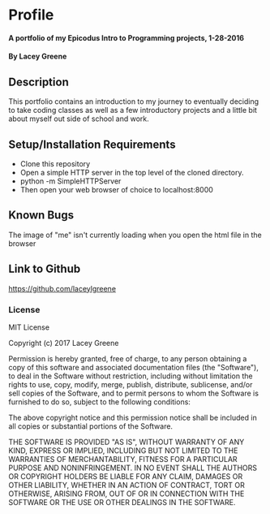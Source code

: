 # Profile

#### A portfolio of my Epicodus Intro to Programming projects, 1-28-2016

#### By **Lacey Greene**

## Description

This portfolio contains an introduction to my journey to eventually deciding to take coding classes as well as a few introductory projects and a little bit about myself out side of school and work.

## Setup/Installation Requirements

* Clone this repository
* Open a simple HTTP server in the top level of the cloned directory.
* python -m SimpleHTTPServer
* Then open your web browser of choice to localhost:8000

## Known Bugs

The image of "me" isn't currently loading when you open the html file in the browser

## Link to Github
https://github.com/laceylgreene

### License

MIT License

Copyright (c) 2017 Lacey Greene

Permission is hereby granted, free of charge, to any person obtaining a copy
of this software and associated documentation files (the "Software"), to deal
in the Software without restriction, including without limitation the rights
to use, copy, modify, merge, publish, distribute, sublicense, and/or sell
copies of the Software, and to permit persons to whom the Software is
furnished to do so, subject to the following conditions:

The above copyright notice and this permission notice shall be included in all
copies or substantial portions of the Software.

THE SOFTWARE IS PROVIDED "AS IS", WITHOUT WARRANTY OF ANY KIND, EXPRESS OR
IMPLIED, INCLUDING BUT NOT LIMITED TO THE WARRANTIES OF MERCHANTABILITY,
FITNESS FOR A PARTICULAR PURPOSE AND NONINFRINGEMENT. IN NO EVENT SHALL THE
AUTHORS OR COPYRIGHT HOLDERS BE LIABLE FOR ANY CLAIM, DAMAGES OR OTHER
LIABILITY, WHETHER IN AN ACTION OF CONTRACT, TORT OR OTHERWISE, ARISING FROM,
OUT OF OR IN CONNECTION WITH THE SOFTWARE OR THE USE OR OTHER DEALINGS IN THE
SOFTWARE.
